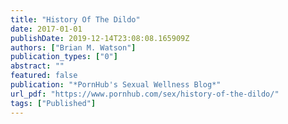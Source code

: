 ```yaml
---
title: "History Of The Dildo"
date: 2017-01-01
publishDate: 2019-12-14T23:08:08.165909Z
authors: ["Brian M. Watson"]
publication_types: ["0"]
abstract: ""
featured: false
publication: "*PornHub's Sexual Wellness Blog*"
url_pdf: "https://www.pornhub.com/sex/history-of-the-dildo/"
tags: ["Published"]
---
```


